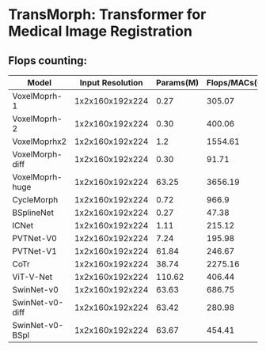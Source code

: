 # TransMorph: Transformer for Medical Image Registration


## Flops counting:
Model           | Input Resolution | Params(M) | Flops/MACs(G)|
---             |---               |---        |---           |
VoxelMoprh-1    |1x2x160x192x224   | 0.27      |305.07        |
VoxelMoprh-2    |1x2x160x192x224   | 0.30      |400.06        |
VoxelMoprhx2    |1x2x160x192x224   | 1.2       |1554.61       |
VoxelMorph-diff |1x2x160x192x224   | 0.30      |91.71         |
VoxelMoprh-huge |1x2x160x192x224   | 63.25     |3656.19       |
CycleMorph      |1x2x160x192x224   | 0.72      |966.9         |
BSplineNet      |1x2x160x192x224   | 0.27      |47.38         |
ICNet           |1x2x160x192x224   | 1.11      |215.12        |
PVTNet-V0       |1x2x160x192x224   | 7.24      |195.98        |
PVTNet-V1       |1x2x160x192x224   | 61.84     |246.67        |
CoTr            |1x2x160x192x224   | 38.74     |2275.16       |
ViT-V-Net       |1x2x160x192x224   | 110.62    |406.44        |
SwinNet-v0      |1x2x160x192x224   | 63.63     |686.75        |
SwinNet-v0-diff |1x2x160x192x224   | 63.42     |280.98        |
SwinNet-v0-BSpl |1x2x160x192x224   | 63.67     |454.41        |
